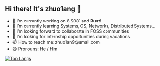 ## Hi there! It's zhuo1ang 👋

- 🔭 I’m currently working on 6.S081 and **Rust**!
- 🌱 I’m currently learning Systems, OS, Networks, Distributed Systems...
- 👯 I’m looking forward to collaborate in FOSS communities
- 🤔 I’m looking for internship opportunities during vacations
- 📫 How to reach me: zhuo1an9@gmail.com
- 😄 Pronouns: He / Him
<!-- - ⚡ Fun fact: ... -->

[![Top Langs](https://github-readme-stats.vercel.app/api/top-langs/?username=zhuo1angT&hide=javascript,html&layout=compact)](https://github.com/anuraghazra/github-readme-stats)
